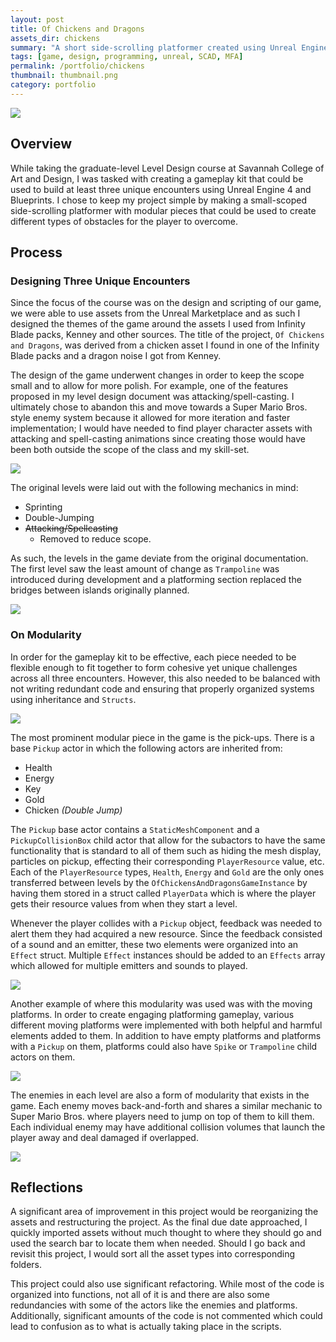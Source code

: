 ```yaml
---
layout: post
title: Of Chickens and Dragons
assets_dir: chickens
summary: "A short side-scrolling platformer created using Unreal Engine 4 and Blueprints."
tags: [game, design, programming, unreal, SCAD, MFA]
permalink: /portfolio/chickens
thumbnail: thumbnail.png
category: portfolio
---
```


<a href="/assets/chickens/jump.png" target="_blank">![](/assets/chickens/jump.png)</a>

## Overview

While taking the graduate-level Level Design course at Savannah College of Art and Design, I was tasked with creating a gameplay kit that could be used to build at least three unique encounters using Unreal Engine 4 and Blueprints. I chose to keep my project simple by making a small-scoped side-scrolling platformer with modular pieces that could be used to create different types of obstacles for the player to overcome.

## Process

### Designing Three Unique Encounters

Since the focus of the course was on the design and scripting of our game, we were able to use assets from the Unreal Marketplace and as such I designed the themes of the game around the assets I used from Infinity Blade packs, Kenney and other sources. The title of the project, `Of Chickens and Dragons`, was derived from a chicken asset I found in one of the Infinity Blade packs and a dragon noise I got from Kenney.

The design of the game underwent changes in order to keep the scope small and to allow for more polish. For example, one of the features proposed in my level design document was attacking/spell-casting. I ultimately chose to abandon this and move towards a Super Mario Bros. style enemy system because it allowed for more iteration and faster implementation; I would have needed to find player character assets with attacking and spell-casting animations since creating those would have been both outside the scope of the class and my skill-set.

<a href="/assets/chickens/DDucharme_P2_font1024_3.png" target="_blank">![](/assets/chickens/DDucharme_P2_font1024_3.png)</a>

The original levels were laid out with the following mechanics in mind:

- Sprinting
- Double-Jumping
- ~~Attacking/Spellcasting~~
  - Removed to reduce scope.

As such, the levels in the game deviate from the original documentation. The first level saw the least amount of change as `Trampoline` was introduced during development and a platforming section replaced the bridges between islands originally planned.

<a href="/assets/chickens/DDucharme_P2_font1024_5.png" target="_blank">![](/assets/chickens/DDucharme_P2_font1024_5.png)</a>

### On Modularity

In order for the gameplay kit to be effective, each piece needed to be flexible enough to fit together to form cohesive yet unique challenges across all three encounters. However, this also needed to be balanced with not writing redundant code and ensuring that properly organized systems using inheritance and `Structs`.

<a href="/assets/chickens/SwampEditor.png" target="_blank">![](/assets/chickens/SwampEditor.png)</a>

The most prominent modular piece in the game is the pick-ups. There is a base `Pickup` actor in which the following actors are inherited from:

- Health
- Energy
- Key
- Gold
- Chicken *(Double Jump)*
  
The `Pickup` base actor contains a `StaticMeshComponent` and a `PickupCollisionBox` child actor that allow for the subactors to have the same functionality that is standard to all of them such as hiding the mesh display, particles on pickup, effecting their corresponding `PlayerResource` value, etc. Each of the `PlayerResource` types, `Health`, `Energy` and `Gold` are the only ones transferred between levels by the `OfChickensAndDragonsGameInstance` by having them stored in a struct called `PlayerData` which is where the player gets their resource values from when they start a level.

Whenever the player collides with a `Pickup` object, feedback was needed to alert them they had acquired a new resource. Since the feedback consisted of a sound and an emitter, these two elements were organized into an `Effect` struct. Multiple `Effect` instances should be added to an `Effects` array which allowed for multiple emitters and sounds to played.

<a href="/assets/chickens/PickupEffects.png" target="_blank">![](/assets/chickens/PickupEffects.png)</a>

Another example of where this modularity was used was with the moving platforms. In order to create engaging platforming gameplay, various different moving platforms were implemented with both helpful and harmful elements added to them. In addition to have empty platforms and platforms with a `Pickup` on them, platforms could also have `Spike` or `Trampoline` child actors on them.

<a href="/assets/chickens/Trampoline.png" target="_blank">![](/assets/chickens/Trampoline.png)</a>

The enemies in each level are also a form of modularity that exists in the game. Each enemy moves back-and-forth and shares a similar mechanic to Super Mario Bros. where players need to jump on top of them to kill them. Each individual enemy may have additional collision volumes that launch the player away and deal damaged if overlapped.

<a href="/assets/chickens/BearDeath.png" target="_blank">![](/assets/chickens/BearDeath.png)</a>

## Reflections

A significant area of improvement in this project would be reorganizing the assets and restructuring the project. As the final due date approached, I quickly imported assets without much thought to where they should go and used the search bar to locate them when needed. Should I go back and revisit this project, I would sort all the asset types into corresponding folders.

This project could also use significant refactoring. While most of the code is organized into functions, not all of it is and there are also some redundancies with some of the actors like the enemies and platforms. Additionally, significant amounts of the code is not commented which could lead to confusion as to what is actually taking place in the scripts.